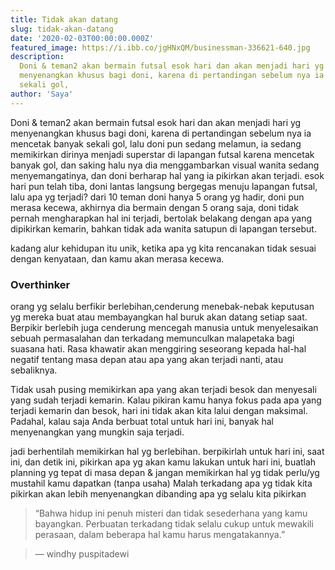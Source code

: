 ```yaml
---
title: Tidak akan datang
slug: tidak-akan-datang
date: '2020-02-03T00:00:00.000Z'
featured_image: https://i.ibb.co/jgHNxQM/businessman-336621-640.jpg
description:
  Doni & teman2 akan bermain futsal esok hari dan akan menjadi hari yg
  menyenangkan khusus bagi doni, karena di pertandingan sebelum nya ia mencetak banyak
  sekali gol,
author: 'Saya'
---
```


Doni & teman2 akan bermain futsal esok hari dan akan menjadi hari yg menyenangkan khusus bagi doni, karena di pertandingan sebelum nya ia mencetak banyak sekali gol, lalu doni pun sedang melamun, ia sedang memikirkan dirinya menjadi superstar di lapangan futsal karena mencetak banyak gol, dan saking halu nya dia menggambarkan visual wanita sedang menyemangatinya, dan doni berharap hal yang ia pikirkan akan terjadi. esok hari pun telah tiba, doni lantas langsung bergegas menuju lapangan futsal, lalu apa yg terjadi? dari 10 teman doni hanya 5 orang yg hadir, doni pun merasa kecewa, akhirnya dia bermain dengan 5 orang saja, doni tidak pernah mengharapkan hal ini terjadi, bertolak belakang dengan apa yang dipikirkan kemarin, bahkan tidak ada wanita satupun di lapangan tersebut.

kadang alur kehidupan itu unik, ketika apa yg kita rencanakan tidak sesuai dengan kenyataan, dan kamu akan merasa kecewa.

### Overthinker

orang yg selalu berfikir berlebihan,cenderung menebak-nebak keputusan yg mereka buat atau membayangkan hal buruk akan datang setiap saat.
Berpikir berlebih juga cenderung mencegah manusia untuk menyelesaikan sebuah permasalahan dan terkadang memunculkan malapetaka bagi suasana hati. Rasa khawatir akan menggiring seseorang kepada hal-hal negatif tentang masa depan atau apa yang akan terjadi nanti, atau sebaliknya.

Tidak usah pusing memikirkan apa yang akan terjadi besok dan menyesali yang sudah terjadi kemarin. Kalau pikiran kamu hanya fokus pada apa yang terjadi kemarin dan besok, hari ini tidak akan kita lalui dengan maksimal. Padahal, kalau saja Anda berbuat total untuk hari ini, banyak hal menyenangkan yang mungkin saja terjadi.

jadi berhentilah memikirkan hal yg berlebihan. berpikirlah untuk hari ini, saat ini, dan detik ini, pikirkan apa yg akan kamu lakukan untuk hari ini, buatlah planning yg tepat di masa depan & jangan memikirkan hal yg tidak perlu/yg mustahil kamu dapatkan (tanpa usaha) Malah terkadang apa yg tidak kita pikirkan akan lebih menyenangkan dibanding apa yg selalu kita pikirkan

> “Bahwa hidup ini penuh misteri dan tidak sesederhana yang kamu bayangkan. Perbuatan terkadang tidak selalu cukup untuk mewakili perasaan, dalam beberapa hal kamu harus mengatakannya.”

> ― windhy puspitadewi

